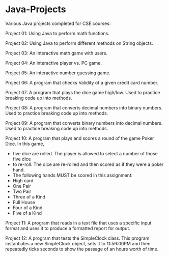 # Java-Projects
Various Java projects completed for CSE courses:

Project 01: Using Java to perform math functions.

Project 02: Using Java to perform different methods on String objects.

Project 03: An interactive math game with users.

Project 04: An interactive player vs. PC game.

Project 05: An interactive number guessing game.

Project 06: A program that checks Validity of a given credit card number. 

Project 07: A program that plays the dice game high/low. Used to practice breaking code up into methods.

Project 08: A program that converts decimal numbers into binary numbers. Used to practice breaking code up into methods.

Project 09: A program that converts binary numbers into decimal numbers. Used to practice breaking code up into methods.

Project 10: A program that plays and scores a round of the game Poker Dice.  In this game,
 *   five dice are rolled.  The player is allowed to select a number of those five dice
 *   to re-roll.  The dice are re-rolled and then scored as if they were a poker hand.  
 *   The following hands MUST be scored in this assignment:
 *   High card
 *   One Pair
 *   Two Pair
 *   Three of a Kind
 *   Full House
 *   Four of a Kind
 *   Five of a Kind
 
 Project 11: A program that reads in a text file that uses a specific input format and uses it to produce a formatted report for output.
 
 Project 12: A program that tests the SimpleClock class.  This program instantiates a new SimpleClock object, sets it to 11:59:00PM and then repeatedly ticks seconds to show the passage of an hours worth of time.
